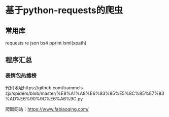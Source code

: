 # 基于python-requests的爬虫
## 常用库
requests
re
json
bs4
pprint
lxml(xpath)



## 程序汇总

### 表情包热搜榜
代码地址https://github.com/trammels-zjx/spiders/blob/master/%E8%A1%A8%E6%83%85%E5%8C%85%E7%83%AD%E6%90%9C%E6%A6%9C.py

爬取网站：https://www.fabiaoqing.com/


